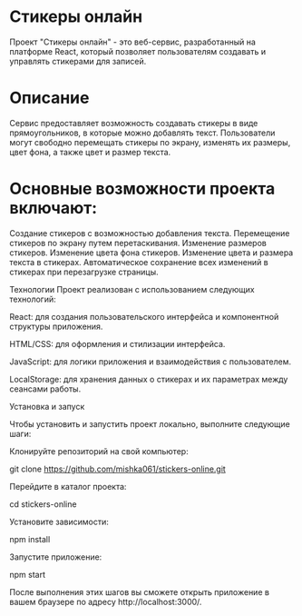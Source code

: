 # Стикеры онлайн
Проект "Стикеры онлайн" - это веб-сервис, разработанный на платформе React, который позволяет пользователям создавать и управлять стикерами для записей.

# Описание
Сервис предоставляет возможность создавать стикеры в виде прямоугольников, в которые можно добавлять текст. Пользователи могут свободно перемещать стикеры по экрану, изменять их размеры, цвет фона, а также цвет и размер текста.

# Основные возможности проекта включают:

Создание стикеров с возможностью добавления текста.
Перемещение стикеров по экрану путем перетаскивания.
Изменение размеров стикеров.
Изменение цвета фона стикеров.
Изменение цвета и размера текста в стикерах.
Автоматическое сохранение всех изменений в стикерах при перезагрузке страницы.

Технологии
Проект реализован с использованием следующих технологий:

React: для создания пользовательского интерфейса и компонентной структуры приложения.

HTML/CSS: для оформления и стилизации интерфейса.

JavaScript: для логики приложения и взаимодействия с пользователем.

LocalStorage: для хранения данных о стикерах и их параметрах между сеансами работы.

Установка и запуск

Чтобы установить и запустить проект локально, выполните следующие шаги:

Клонируйте репозиторий на свой компьютер:

git clone https://github.com/mishka061/stickers-online.git

Перейдите в каталог проекта:

cd stickers-online

Установите зависимости:

npm install

Запустите приложение:

npm start

После выполнения этих шагов вы сможете открыть приложение в вашем браузере по адресу http://localhost:3000/.
